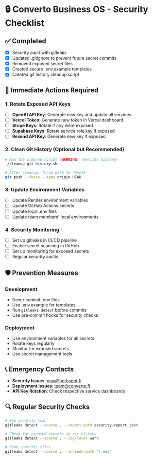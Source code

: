 # 🔒 Converto Business OS - Security Checklist

## ✅ Completed
- [x] Security audit with gitleaks
- [x] Updated .gitignore to prevent future secret commits
- [x] Removed exposed secret files
- [x] Created secure .env.example templates
- [x] Created git history cleanup script

## 🚨 Immediate Actions Required

### 1. Rotate Exposed API Keys
- [ ] **OpenAI API Key**: Generate new key and update all services
- [ ] **Vercel Token**: Generate new token in Vercel dashboard
- [ ] **Stripe Keys**: Rotate if any were exposed
- [ ] **Supabase Keys**: Rotate service role key if exposed
- [ ] **Resend API Key**: Generate new key if exposed

### 2. Clean Git History (Optional but Recommended)
```bash
# Run the cleanup script (WARNING: rewrites history)
./cleanup-git-history.sh

# After cleanup, force push to remote
git push --force --tags origin HEAD
```

### 3. Update Environment Variables
- [ ] Update Render environment variables
- [ ] Update GitHub Actions secrets
- [ ] Update local .env files
- [ ] Update team members' local environments

### 4. Security Monitoring
- [ ] Set up gitleaks in CI/CD pipeline
- [ ] Enable secret scanning in GitHub
- [ ] Set up monitoring for exposed secrets
- [ ] Regular security audits

## 🛡️ Prevention Measures

### Development
- Never commit .env files
- Use .env.example for templates
- Run `gitleaks detect` before commits
- Use pre-commit hooks for security checks

### Deployment
- Use environment variables for all secrets
- Rotate keys regularly
- Monitor for exposed secrets
- Use secret management tools

## 📞 Emergency Contacts
- **Security Issues**: max@herbspot.fi
- **Deployment Issues**: team@converto.fi
- **API Key Rotation**: Check respective service dashboards

## 🔍 Regular Security Checks
```bash
# Run security scan
gitleaks detect --source . --report-path security-report.json

# Check for exposed secrets in git history
gitleaks detect --source . --log-level warn

# Scan specific files
gitleaks detect --source . --include-path "*.env"
```
